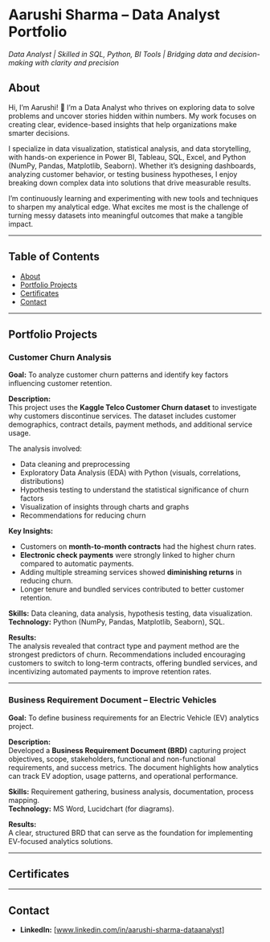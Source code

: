 # Aarushi Sharma – Data Analyst Portfolio  
*Data Analyst | Skilled in SQL, Python, BI Tools | Bridging data and decision-making with clarity and precision* 

## About  
Hi, I’m Aarushi! 👋
I’m a Data Analyst who thrives on exploring data to solve problems and uncover stories hidden within numbers. My work focuses on creating clear, evidence-based insights that help organizations make smarter decisions.

I specialize in data visualization, statistical analysis, and data storytelling, with hands-on experience in Power BI, Tableau, SQL, Excel, and Python (NumPy, Pandas, Matplotlib, Seaborn). Whether it’s designing dashboards, analyzing customer behavior, or testing business hypotheses, I enjoy breaking down complex data into solutions that drive measurable results.

I’m continuously learning and experimenting with new tools and techniques to sharpen my analytical edge. What excites me most is the challenge of turning messy datasets into meaningful outcomes that make a tangible impact.

---

## Table of Contents  
- [About](#about)  
- [Portfolio Projects](#portfolio-projects)  
- [Certificates](#certificates)  
- [Contact](#contact)  

---

## Portfolio Projects  

### Customer Churn Analysis  
**Goal:** To analyze customer churn patterns and identify key factors influencing customer retention.  

**Description:**  
This project uses the **Kaggle Telco Customer Churn dataset** to investigate why customers discontinue services. The dataset includes customer demographics, contract details, payment methods, and additional service usage.  

The analysis involved:  
- Data cleaning and preprocessing  
- Exploratory Data Analysis (EDA) with Python (visuals, correlations, distributions)  
- Hypothesis testing to understand the statistical significance of churn factors  
- Visualization of insights through charts and graphs  
- Recommendations for reducing churn  

**Key Insights:**  
- Customers on **month-to-month contracts** had the highest churn rates.  
- **Electronic check payments** were strongly linked to higher churn compared to automatic payments.  
- Adding multiple streaming services showed **diminishing returns** in reducing churn.  
- Longer tenure and bundled services contributed to better customer retention.  

**Skills:** Data cleaning, data analysis, hypothesis testing, data visualization.  
**Technology:** Python (NumPy, Pandas, Matplotlib, Seaborn), SQL.  

**Results:**  
The analysis revealed that contract type and payment method are the strongest predictors of churn. Recommendations included encouraging customers to switch to long-term contracts, offering bundled services, and incentivizing automated payments to improve retention rates.  

---

### Business Requirement Document – Electric Vehicles  
**Goal:** To define business requirements for an Electric Vehicle (EV) analytics project.  

**Description:**  
Developed a **Business Requirement Document (BRD)** capturing project objectives, scope, stakeholders, functional and non-functional requirements, and success metrics. The document highlights how analytics can track EV adoption, usage patterns, and operational performance.  

**Skills:** Requirement gathering, business analysis, documentation, process mapping.  
**Technology:** MS Word, Lucidchart (for diagrams).  

**Results:**  
A clear, structured BRD that can serve as the foundation for implementing EV-focused analytics solutions.  

---

## Certificates  


---

## Contact  
- **LinkedIn:** [www.linkedin.com/in/aarushi-sharma-dataanalyst]  

